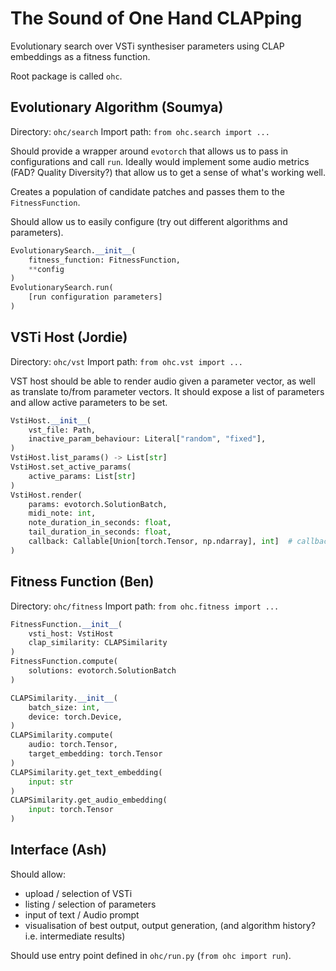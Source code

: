 # The Sound of One Hand CLAPping

Evolutionary search over VSTi synthesiser parameters using CLAP embeddings as a fitness function.

Root package is called `ohc`.

## Evolutionary Algorithm (Soumya)

Directory: `ohc/search`
Import path: `from ohc.search import ...`

Should provide a wrapper around `evotorch` that allows us to pass in configurations and call `run`. Ideally would implement some audio metrics (FAD? Quality Diversity?) that allow us to get a sense of what's working well.

Creates a population of candidate patches and passes them to the `FitnessFunction`.

Should allow us to easily configure (try out different algorithms and parameters).

```python
EvolutionarySearch.__init__(
    fitness_function: FitnessFunction,
    **config
)
EvolutionarySearch.run(
    [run configuration parameters]
)
```

## VSTi Host (Jordie)

Directory: `ohc/vst`
Import path: `from ohc.vst import ...`

VST host should be able to render audio given a parameter vector, as well as translate to/from parameter vectors. It should expose a list of parameters and allow active parameters to be set.

```python
VstiHost.__init__(
    vst_file: Path,
    inactive_param_behaviour: Literal["random", "fixed"],
)
VstiHost.list_params() -> List[str]
VstiHost.set_active_params(
    active_params: List[str]
)
VstiHost.render(
    params: evotorch.SolutionBatch,
    midi_note: int,
    note_duration_in_seconds: float,
    tail_duration_in_seconds: float,
    callback: Callable[Union[torch.Tensor, np.ndarray], int]  # callback(audio, index_in_batch) -- should be called for each batch item as soon as the output is ready.
)
```

## Fitness Function (Ben)

Directory: `ohc/fitness`
Import path: `from ohc.fitness import ...`

```python
FitnessFunction.__init__(
    vsti_host: VstiHost
    clap_similarity: CLAPSimilarity
)
FitnessFunction.compute(
    solutions: evotorch.SolutionBatch
)

CLAPSimilarity.__init__(
    batch_size: int,
    device: torch.Device,
)
CLAPSimilarity.compute(
    audio: torch.Tensor,
    target_embedding: torch.Tensor
)
CLAPSimilarity.get_text_embedding(
    input: str
)
CLAPSimilarity.get_audio_embedding(
    input: torch.Tensor
)
```

## Interface (Ash)

Should allow:

- upload / selection of VSTi
- listing / selection of parameters
- input of text / Audio prompt
- visualisation of best output, output generation, (and algorithm history? i.e. intermediate results)

Should use entry point defined in `ohc/run.py` (`from ohc import run`).
